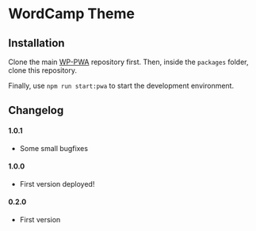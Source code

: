 # WordCamp Theme

## Installation

Clone the main [WP-PWA](https://github.com/wp-pwa/wp-pwa) repository first. Then, inside the `packages` folder, clone this repository.

Finally, use `npm run start:pwa` to start the development environment.

## Changelog

#### 1.0.1

- Some small bugfixes

#### 1.0.0

- First version deployed!

#### 0.2.0

- First version
